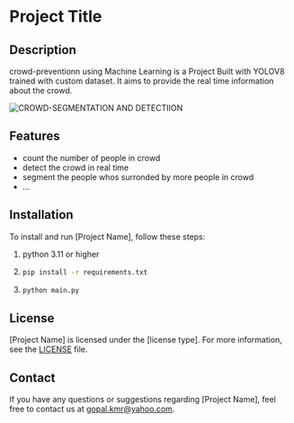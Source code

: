 # Project Title

## Description

crowd-preventionn using Machine Learning is a Project Built with YOLOV8 trained with custom dataset. It aims to provide the real time information about the crowd.

![CROWD-SEGMENTATION AND DETECTIION](images/crowd-prev-git-readme.gif)

## Features

- count the number of people in crowd
- detect the crowd in real time
- segment the people whos surronded by more people in crowd
- ...

## Installation

To install and run [Project Name], follow these steps:

1. python 3.11 or higher
2. ```bash
   pip install -r requirements.txt
   ```
3. ```bash
   python main.py
   ```






## License

[Project Name] is licensed under the [license type]. For more information, see the [LICENSE](link-to-license-file) file.

## Contact

If you have any questions or suggestions regarding [Project Name], feel free to contact us at gopal.kmr@yahoo.com.
